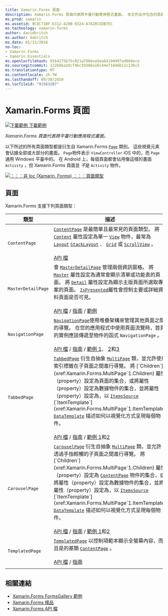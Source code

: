 ```yaml
---
title: Xamarin.Forms 頁面
description: Xamarin.Forms 頁面代表跨平臺行動應用程式畫面。 本文列出中包含的頁面 Xamarin.Forms 。
ms.prod: xamarin
ms.assetid: 9C8C710F-E312-420B-9324-A7A20CEDB7EC
ms.technology: xamarin-forms
author: davidbritch
ms.author: dabritch
ms.date: 01/12/2016
no-loc:
- Xamarin.Forms
- Xamarin.Essentials
ms.openlocfilehash: 9164275b75c021a79b6ea5ea64194997ad804ece
ms.sourcegitcommit: 122b8ba3dcf4bc59368a16c44e71846b11c136c5
ms.translationtype: MT
ms.contentlocale: zh-TW
ms.lasthandoff: 09/30/2020
ms.locfileid: "91563207"
---
```

# <a name="no-locxamarinforms-pages"></a>Xamarin.Forms 頁面

[![下載範例](~/media/shared/download.png) 下載範例](https://docs.microsoft.com/samples/xamarin/xamarin-forms-samples/formsgallery/)

_Xamarin.Forms 頁面代表跨平臺行動應用程式畫面。_

以下所述的所有頁面類型都是衍生自 Xamarin.Forms [`Page`](xref:Xamarin.Forms.Page) 類別。 這些視覺元素會佔據全部或大部分的畫面。 `Page`物件表示 `ViewController` iOS 中的，而 `Page` 通用 Windows 平臺中的。 在 Android 上，每個頁面都會佔用像這樣的畫面 `Activity` ，但 Xamarin.Forms 頁面並 *不*是 `Activity` 物件。

[![：：：非 loc (Xamarin. Forms) ：：：頁面類型](pages-images/pages-sml.png)](pages-images/pages.png#lightbox "：：：非 loc (Xamarin. Forms) ：：：頁面類型")

## <a name="pages"></a>頁面

Xamarin.Forms 支援下列頁面類型：

| 類型 | 描述 | 外觀 |
| --- | --- | --- |
| `ContentPage` | [`ContentPage`](xref:Xamarin.Forms.ContentPage) 是最簡單且最常見的頁面類型。 將 [`Content`](xref:Xamarin.Forms.ContentPage.Content) 屬性設定為單一 [`View`](views.md) 物件，最常為 [`Layout`](layouts.md) [`StackLayout`](xref:Xamarin.Forms.StackLayout) 、 [`Grid`](xref:Xamarin.Forms.Grid) 或 [`ScrollView`](xref:Xamarin.Forms.ScrollView) 。<br /><br />[API 檔](xref:Xamarin.Forms.ContentPage) | [![ContentPage 範例](pages-images/ContentPage.png "ContentPage 範例")](pages-images/ContentPage-Large.png#lightbox "ContentPage 範例")<br />[此頁面](https://github.com/xamarin/xamarin-forms-samples/blob/master/FormsGallery/FormsGallery/FormsGallery/CodeExamples/ContentPageDemoPage.cs)  /  的 c # 程式碼[XAML 頁面](https://github.com/xamarin/xamarin-forms-samples/blob/master/FormsGallery/FormsGallery/FormsGallery/XamlExamples/ContentPageDemoPage.xaml) |
| `MasterDetailPage` | 會 [`MasterDetailPage`](xref:Xamarin.Forms.MasterDetailPage) 管理兩個資訊窗格。 將 [`Master`](xref:Xamarin.Forms.MasterDetailPage.Master) 屬性設定為通常會顯示清單或功能表的頁面。 將 [`Detail`](xref:Xamarin.Forms.MasterDetailPage.Detail) 屬性設定為顯示主版頁面所選取專案的頁面。 [`IsPresented`](xref:Xamarin.Forms.MasterDetailPage.IsPresented)屬性會控制主要或詳細資料頁面是否可見。<br /><br />[API 檔](xref:Xamarin.Forms.MasterDetailPage)  / [指南](~/xamarin-forms/app-fundamentals/navigation/master-detail-page.md)  / [範例](/samples/xamarin/xamarin-forms-samples/navigation-masterdetailpage) | [![MasterDetailPage 範例](pages-images/MasterDetailPage.png "MasterDetailPage 範例")](pages-images/MasterDetailPage-Large.png#lightbox "MasterDetailPage 範例")<br />[此頁面](https://github.com/xamarin/xamarin-forms-samples/blob/master/FormsGallery/FormsGallery/FormsGallery/CodeExamples/MasterDetailPageDemoPage.cs)  /  的 c # 程式碼具有[程式碼後端](https://github.com/xamarin/xamarin-forms-samples/blob/master/FormsGallery/FormsGallery/FormsGallery/XamlExamples/MasterDetailPageDemoPage.xaml.cs)的[XAML 頁面](https://github.com/xamarin/xamarin-forms-samples/blob/master/FormsGallery/FormsGallery/FormsGallery/XamlExamples/MasterDetailPageDemoPage.xaml) |
| `NavigationPage` | [`NavigationPage`](xref:Xamarin.Forms.NavigationPage)使用堆疊架構來管理其他頁面之間的導覽。 在您的應用程式中使用頁面流覽時，首頁的實例應該傳遞至物件的函式 `NavigationPage` 。<br /><br />[API 檔](xref:Xamarin.Forms.NavigationPage)  / [指南](~/xamarin-forms/app-fundamentals/navigation/hierarchical.md)  / [範例 1](/samples/xamarin/xamarin-forms-samples/navigation-hierarchical)、 [2](/samples/xamarin/xamarin-forms-samples/navigation-passingdata)和[3](/samples/xamarin/xamarin-forms-samples/navigation-loginflow)  | [![NavigationPage 範例](pages-images/NavigationPage.png "NavigationPage 範例")](pages-images/NavigationPage-Large.png#lightbox "NavigationPage 範例")<br />[此頁面](https://github.com/xamarin/xamarin-forms-samples/blob/master/FormsGallery/FormsGallery/FormsGallery/CodeExamples/NavigationPageDemoPage.cs)  /  的 c # 程式碼程式[代碼 = 後](https://github.com/xamarin/xamarin-forms-samples/blob/master/FormsGallery/FormsGallery/FormsGallery/XamlExamples/NavigationPageDemoPage.xaml.cs)的[XAML 頁面](https://github.com/xamarin/xamarin-forms-samples/blob/master/FormsGallery/FormsGallery/FormsGallery/XamlExamples/NavigationPageDemoPage.xaml) |
| `TabbedPage` | [`TabbedPage`](xref:Xamarin.Forms.TabbedPage) 衍生自抽象 [`MultiPage`](xref:Xamarin.Forms.MultiPage`1) 類，並允許使用索引標籤在子頁面之間進行導覽。 將 [`Children`](xref:Xamarin.Forms.MultiPage`1.Children) 屬性（property）設定為頁面的集合，或將屬性（property）設定為數據物件的集合，並將屬性（property）設定為，以 [`ItemsSource`](xref:Xamarin.Forms.MultiPage`1.ItemsSource) [`ItemTemplate`](xref:Xamarin.Forms.MultiPage`1.ItemTemplate) [`DataTemplate`](xref:Xamarin.Forms.DataTemplate) 描述如何以視覺化方式呈現每個物件。<br /><br />[API 檔](xref:Xamarin.Forms.TabbedPage)  / [指南](~/xamarin-forms/app-fundamentals/navigation/tabbed-page.md)  / [範例 1](/samples/xamarin/xamarin-forms-samples/navigation-tabbedpage)和[2](/samples/xamarin/xamarin-forms-samples/navigation-tabbedpagewithnavigationpage) | [![TabbedPage 範例](pages-images/TabbedPage.png "TabbedPage 範例")](pages-images/TabbedPage-Large.png#lightbox "TabbedPage 範例")<br />[此頁面](https://github.com/xamarin/xamarin-forms-samples/blob/master/FormsGallery/FormsGallery/FormsGallery/CodeExamples/TabbedPageDemoPage.cs)  /  的 c # 程式碼[XAML 頁面](https://github.com/xamarin/xamarin-forms-samples/blob/master/FormsGallery/FormsGallery/FormsGallery/XamlExamples/TabbedPageDemoPage.xaml) |
| `CarouselPage` | [`CarouselPage`](xref:Xamarin.Forms.CarouselPage) 衍生自抽象 [`MultiPage`](xref:Xamarin.Forms.MultiPage`1) 類，並允許透過手指輕觸的子頁面之間進行導覽。 將 [`Children`](xref:Xamarin.Forms.MultiPage`1.Children) 屬性（property）設定為 [`ContentPage`](xref:Xamarin.Forms.ContentPage) 物件的集合，或將屬性（property）設定為數據物件的集合，並將屬性（property）設定為，以 [`ItemsSource`](xref:Xamarin.Forms.MultiPage`1.ItemsSource) [`ItemTemplate`](xref:Xamarin.Forms.MultiPage`1.ItemTemplate) [`DataTemplate`](xref:Xamarin.Forms.DataTemplate) 描述如何以視覺化方式呈現每個物件。<br /><br />[API 檔](xref:Xamarin.Forms.CarouselPage)  / [指南](~/xamarin-forms/app-fundamentals/navigation/carousel-page.md)  / [範例 1](/samples/xamarin/xamarin-forms-samples/navigation-carouselpage)和[2](/samples/xamarin/xamarin-forms-samples/navigation-carouselpagetemplate) | [![CarouselPage 範例](pages-images/CarouselPage.png "CarouselPage 範例")](pages-images/CarouselPage-Large.png#lightbox "CarouselPage 範例")<br />[此頁面](https://github.com/xamarin/xamarin-forms-samples/blob/master/FormsGallery/FormsGallery/FormsGallery/CodeExamples/CarouselPageDemoPage.cs)  /  的 c # 程式碼[XAML 頁面](https://github.com/xamarin/xamarin-forms-samples/blob/master/FormsGallery/FormsGallery/FormsGallery/XamlExamples/CarouselPageDemoPage.xaml) |
| `TemplatedPage` | [`TemplatedPage`](xref:Xamarin.Forms.TemplatedPage) 以控制項範本顯示全螢幕內容，而且是的基類 [`ContentPage`](xref:Xamarin.Forms.ContentPage) 。<br /><br />[API 檔](xref:Xamarin.Forms.TemplatedPage)  / [指南](~/xamarin-forms/app-fundamentals/templates/control-template.md) | [![TemplatedPage 範例](pages-images/TemplatedPage.png "TemplatedPage 範例")](pages-images/TemplatedPage.png "TemplatedPage 範例") |
|     |     |     |

## <a name="related-links"></a>相關連結

- [Xamarin.Forms FormsGallery 範例](/samples/xamarin/xamarin-forms-samples/formsgallery)
- [Xamarin.Forms 樣品](/samples/browse/?products=xamarin&term=Xamarin.Forms)
- [Xamarin.Forms API 檔](/dotnet/api/xamarin.forms?view=xamarin-forms)